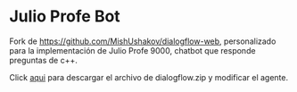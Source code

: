 # Julio Profe Bot
Fork de https://github.com/MishUshakov/dialogflow-web, personalizado para la implementación de Julio Profe 9000, chatbot que responde preguntas de c++.

Click [aqui](dialogflow-web/DialogFlow.zip) para descargar el archivo de dialogflow.zip y modificar el agente.
